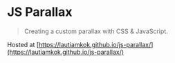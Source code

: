 JS Parallax
===========

> Creating a custom parallax with CSS & JavaScript.

Hosted at [https://lautiamkok.github.io/js-parallax/](https://lautiamkok.github.io/js-parallax/)
